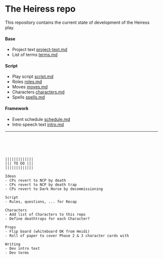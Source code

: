 # The Heiress repo

This repository contains the current state of development of the Heiress play.  

#### Base
- Project text [project-text.md](project-text.md)
- List of terms [terms.md](terms.md)

#### Script
- Play script [script.md](script.md)
- Roles [roles.md](detail-roles.md)
- Moves [moves.md](detail-moves.md)
- Characters [characters.md](characters.md)
- Spells [spells.md](spells.md)

#### Framework
- Event schedule [schedule.md](schedule.md)
- Intro speech text [intro.md](intro.md)

---

```





|||||||||||||
||| TO DO |||
|||||||||||||

Ideas
- CPs revert to NCP by death
- CPs revert to NCP by death trap
- CPs revert to Dark Horse by decommissioning

Script
- Rules, questions, ... for Recap

Characters
- Add list of Characters to this repo
- Define deathtraps for each Character?

Props
- Flip board (whiteboard OK from Heidi)
- Roll of paper to cover Phase 2 & 3 character cards with

Writing
- Dev intro text
- Dev terms
```
